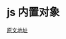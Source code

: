 # js 内置对象

[原文地址](https://developer.mozilla.org/zh-CN/docs/Web/JavaScript/Reference/Global_Objects/Object)

## 